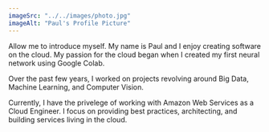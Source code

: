 ```yaml
---
imageSrc: "../../images/photo.jpg"
imageAlt: "Paul's Profile Picture"
---
```


Allow me to introduce myself. My name is Paul and I enjoy creating software on the cloud. My passion for the cloud began when I created my first neural network using Google Colab.

Over the past few years, I worked on projects revolving around Big Data, Machine Learning, and Computer Vision.

Currently, I have the privelege of working with Amazon Web Services as a Cloud Engineer. I focus on providing best practices, architecting, and building services living in the cloud. 
